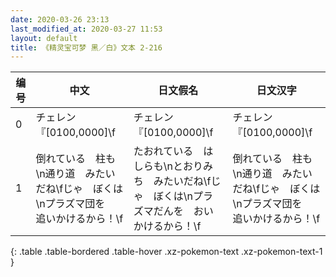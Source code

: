 ```yaml
---
date: 2020-03-26 23:13
last_modified_at: 2020-03-27 11:53
layout: default
title: 《精灵宝可梦 黑／白》文本 2-216
---
```

| 编号 | 中文 | 日文假名 | 日文汉字 |
| ---- | ---- | ---- | --- |
| 0 | チェレン『[0100,0000]\f | チェレン『[0100,0000]\f | チェレン『[0100,0000]\f |
| 1 | 倒れている　柱も\n通り道　みたいだね\fじゃ　ぼくは\nプラズマ団を　追いかけるから！\f | たおれている　はしらも\nとおりみち　みたいだね\fじゃ　ぼくは\nプラズマだんを　おいかけるから！\f | 倒れている　柱も\n通り道　みたいだね\fじゃ　ぼくは\nプラズマ団を　追いかけるから！\f |
{: .table .table-bordered .table-hover .xz-pokemon-text .xz-pokemon-text-1 }